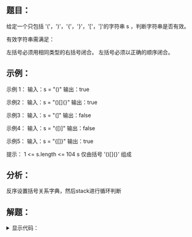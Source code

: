 ## 题目：
给定一个只包括 '('，')'，'{'，'}'，'['，']'的字符串 s ，判断字符串是否有效。

有效字符串需满足：

左括号必须用相同类型的右括号闭合。
左括号必须以正确的顺序闭合。

## 示例：

示例 1：
输入：s = "()"
输出：true

示例2：
输入：s = "()[]{}"
输出：true

示例3：
输入：s = "(]"
输出：false

示例4：
输入：s = "([)]"
输出：false

示例5：
输入：s = "{[]}" 输出：true


提示：
1 <= s.length <= 104
s 仅由括号 '()[]{}' 组成

## 分析：

反序设置括号关系字典，然后stack进行循环判断

## 解题：

<details>
<summary>显示代码：</summary>

```python
class Solution:
    def isValid(self, s: str) -> bool:
        brackets = {')': '(', '}': '{', ']': '['}
        stack = []
        for i in s:
            if not stack:
                stack.append(i)
            elif stack[-1] == brackets.get(i):
                stack.pop()
            else:
                stack.append(i)
        return False if stack else True
```

</details>